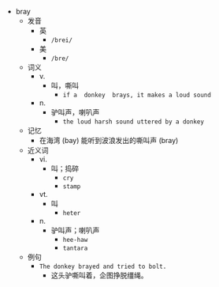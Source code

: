 - bray
  - 发音
    - 英
      - `/brei/`
    - 美
      - `/bre/`
  - 词义
    - v.
      - 叫，嘶叫
        - `if a  donkey  brays, it makes a loud sound`
    - n.
      - 驴叫声，喇叭声
        - `the loud harsh sound uttered by a donkey `
  - 记忆
    - 在海湾 (bay) 能听到波浪发出的嘶叫声 (bray)
  - 近义词
    - vi.
      - 叫；捣碎
        - `cry`
        - `stamp`
    - vt.
      - 叫
        - `heter`
    - n.
      - 驴叫声；喇叭声
        - `hee-haw`
        - `tantara`
  - 例句
    - `The donkey brayed and tried to bolt.`
      - 这头驴嘶叫着，企图挣脱缰绳。

